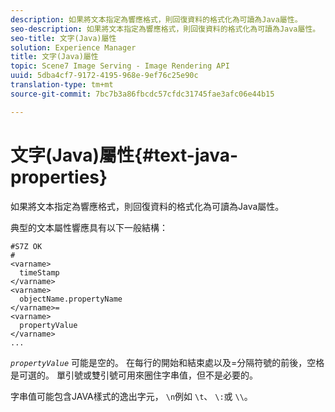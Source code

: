 ```yaml
---
description: 如果將文本指定為響應格式，則回復資料的格式化為可讀為Java屬性。
seo-description: 如果將文本指定為響應格式，則回復資料的格式化為可讀為Java屬性。
seo-title: 文字(Java)屬性
solution: Experience Manager
title: 文字(Java)屬性
topic: Scene7 Image Serving - Image Rendering API
uuid: 5dba4cf7-9172-4195-968e-9ef76c25e90c
translation-type: tm+mt
source-git-commit: 7bc7b3a86fbcdc57cfdc31745fae3afc06e44b15

---
```



# 文字(Java)屬性{#text-java-properties}

如果將文本指定為響應格式，則回復資料的格式化為可讀為Java屬性。

典型的文本屬性響應具有以下一般結構：

```
#S7Z OK
#
<varname>
  timeStamp
</varname>
<varname>
  objectName.propertyName
</varname>=
<varname>
  propertyValue
</varname>
...
```

*`propertyValue`* 可能是空的。 在每行的開始和結束處以及=分隔符號的前後，空格是可選的。 單引號或雙引號可用來圈住字串值，但不是必要的。

字串值可能包含JAVA樣式的逸出字元， `\n`例如 `\t`、 `\:`或 `\\`。
